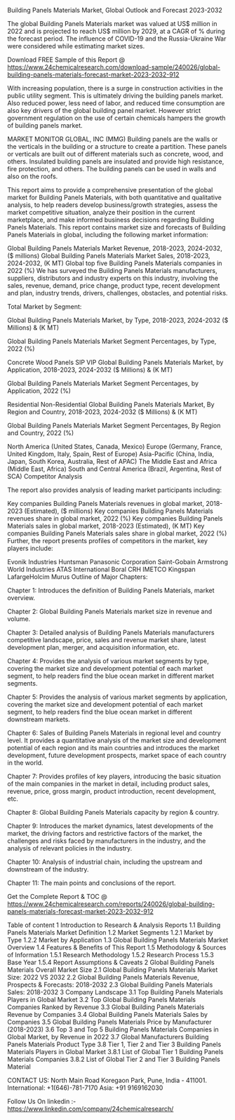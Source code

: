 Building Panels Materials Market, Global Outlook and Forecast 2023-2032

The global Building Panels Materials market was valued at US$ million in 2022 and is projected to reach US$ million by 2029, at a CAGR of % during the forecast period. The influence of COVID-19 and the Russia-Ukraine War were considered while estimating market sizes.

Download FREE Sample of this Report @ https://www.24chemicalresearch.com/download-sample/240026/global-building-panels-materials-forecast-market-2023-2032-912

With increasing population, there is a surge in construction activities in the public utility segment. This is ultimately driving the building panels market. Also reduced power, less need of labor, and reduced time consumption are also key drivers of the global building panel market. However strict government regulation on the use of certain chemicals hampers the growth of building panels market.

MARKET MONITOR GLOBAL, INC (MMG) Building panels are the walls or the verticals in the building or a structure to create a partition. These panels or verticals are built out of different materials such as concrete, wood, and others. Insulated building panels are insulated and provide high resistance, fire protection, and others. The building panels can be used in walls and also on the roofs.

This report aims to provide a comprehensive presentation of the global market for Building Panels Materials, with both quantitative and qualitative analysis, to help readers develop business/growth strategies, assess the market competitive situation, analyze their position in the current marketplace, and make informed business decisions regarding Building Panels Materials. This report contains market size and forecasts of Building Panels Materials in global, including the following market information:

Global Building Panels Materials Market Revenue, 2018-2023, 2024-2032, ($ millions)
Global Building Panels Materials Market Sales, 2018-2023, 2024-2032, (K MT)
Global top five Building Panels Materials companies in 2022 (%)
We has surveyed the Building Panels Materials manufacturers, suppliers, distributors and industry experts on this industry, involving the sales, revenue, demand, price change, product type, recent development and plan, industry trends, drivers, challenges, obstacles, and potential risks.

Total Market by Segment:

Global Building Panels Materials Market, by Type, 2018-2023, 2024-2032 ($ Millions) & (K MT)

Global Building Panels Materials Market Segment Percentages, by Type, 2022 (%)

Concrete
Wood Panels
SIP
VIP
Global Building Panels Materials Market, by Application, 2018-2023, 2024-2032 ($ Millions) & (K MT)

Global Building Panels Materials Market Segment Percentages, by Application, 2022 (%)

Residential
Non-Residential
Global Building Panels Materials Market, By Region and Country, 2018-2023, 2024-2032 ($ Millions) & (K MT)

Global Building Panels Materials Market Segment Percentages, By Region and Country, 2022 (%)

North America (United States, Canada, Mexico)
Europe (Germany, France, United Kingdom, Italy, Spain, Rest of Europe)
Asia-Pacific (China, India, Japan, South Korea, Australia, Rest of APAC)
The Middle East and Africa (Middle East, Africa)
South and Central America (Brazil, Argentina, Rest of SCA)
Competitor Analysis

The report also provides analysis of leading market participants including:

Key companies Building Panels Materials revenues in global market, 2018-2023 (Estimated), ($ millions)
Key companies Building Panels Materials revenues share in global market, 2022 (%)
Key companies Building Panels Materials sales in global market, 2018-2023 (Estimated), (K MT)
Key companies Building Panels Materials sales share in global market, 2022 (%)
Further, the report presents profiles of competitors in the market, key players include:

Evonik Industries
Huntsman
Panasonic Corporation
Saint-Gobain
Armstrong World Industries
ATAS International
Boral
CRH
IMETCO
Kingspan
LafargeHolcim
Murus
Outline of Major Chapters:

Chapter 1: Introduces the definition of Building Panels Materials, market overview.

Chapter 2: Global Building Panels Materials market size in revenue and volume.

Chapter 3: Detailed analysis of Building Panels Materials manufacturers competitive landscape, price, sales and revenue market share, latest development plan, merger, and acquisition information, etc.

Chapter 4: Provides the analysis of various market segments by type, covering the market size and development potential of each market segment, to help readers find the blue ocean market in different market segments.

Chapter 5: Provides the analysis of various market segments by application, covering the market size and development potential of each market segment, to help readers find the blue ocean market in different downstream markets.

Chapter 6: Sales of Building Panels Materials in regional level and country level. It provides a quantitative analysis of the market size and development potential of each region and its main countries and introduces the market development, future development prospects, market space of each country in the world.

Chapter 7: Provides profiles of key players, introducing the basic situation of the main companies in the market in detail, including product sales, revenue, price, gross margin, product introduction, recent development, etc.

Chapter 8: Global Building Panels Materials capacity by region & country.

Chapter 9: Introduces the market dynamics, latest developments of the market, the driving factors and restrictive factors of the market, the challenges and risks faced by manufacturers in the industry, and the analysis of relevant policies in the industry.

Chapter 10: Analysis of industrial chain, including the upstream and downstream of the industry.

Chapter 11: The main points and conclusions of the report.

Get the Complete Report & TOC @ https://www.24chemicalresearch.com/reports/240026/global-building-panels-materials-forecast-market-2023-2032-912

Table of content
1 Introduction to Research & Analysis Reports
1.1 Building Panels Materials Market Definition
1.2 Market Segments
1.2.1 Market by Type
1.2.2 Market by Application
1.3 Global Building Panels Materials Market Overview
1.4 Features & Benefits of This Report
1.5 Methodology & Sources of Information
1.5.1 Research Methodology
1.5.2 Research Process
1.5.3 Base Year
1.5.4 Report Assumptions & Caveats
2 Global Building Panels Materials Overall Market Size
2.1 Global Building Panels Materials Market Size: 2022 VS 2032
2.2 Global Building Panels Materials Revenue, Prospects & Forecasts: 2018-2032
2.3 Global Building Panels Materials Sales: 2018-2032
3 Company Landscape
3.1 Top Building Panels Materials Players in Global Market
3.2 Top Global Building Panels Materials Companies Ranked by Revenue
3.3 Global Building Panels Materials Revenue by Companies
3.4 Global Building Panels Materials Sales by Companies
3.5 Global Building Panels Materials Price by Manufacturer (2018-2023)
3.6 Top 3 and Top 5 Building Panels Materials Companies in Global Market, by Revenue in 2022
3.7 Global Manufacturers Building Panels Materials Product Type
3.8 Tier 1, Tier 2 and Tier 3 Building Panels Materials Players in Global Market
3.8.1 List of Global Tier 1 Building Panels Materials Companies
3.8.2 List of Global Tier 2 and Tier 3 Building Panels Material

CONTACT US:
North Main Road Koregaon Park, Pune, India - 411001.
International: +1(646)-781-7170
Asia: +91 9169162030

Follow Us On linkedin :- https://www.linkedin.com/company/24chemicalresearch/
